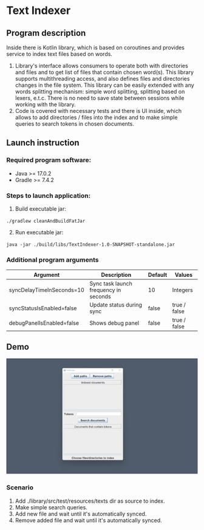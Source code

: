# Text Indexer

## Program description
Inside there is Kotlin library, which is based on coroutines and provides service to index text files based on words.
1. Library's interface allows consumers to operate both with directories and files and to get list of files that 
contain chosen word(s). This library supports multithreading access, and also defines files and directories changes 
in the file system. This library can be easily extended with any words splitting mechanism: simple word splitting,
splitting based on lexers, e.t.c. There is no need to save state between sessions while working with the library.
2. Code is covered with necessary tests and there is UI inside, which allows to add directories / files into the index and 
to make simple queries to search tokens in chosen documents.

## Launch instruction

### Required program software:
* Java >= 17.0.2
* Gradle >= 7.4.2

### Steps to launch application:
1. Build executable jar:

`./gradlew cleanAndBuildFatJar`

2. Run executable jar:

`java -jar ./build/libs/TextIndexer-1.0-SNAPSHOT-standalone.jar`

### Additional program arguments

| Argument                  | Description                           | Default | Values       |
|---------------------------|---------------------------------------|---------|--------------|
| syncDelayTimeInSeconds=10 | Sync task launch frequency in seconds | 10      | Integers     |
| syncStatusIsEnabled=false | Update status during sync             | false   | true / false |
| debugPanelIsEnabled=false | Shows debug panel                     | false   | true / false |


## Demo

![](https://raw.githubusercontent.com/vbutrim/text-indexer/master/documentation/demo.gif)

### Scenario
1. Add ./library/src/test/resources/texts dir as source to index.
2. Make simple search queries.
3. Add new file and wait until it's automatically synced.
4. Remove added file and wait until it's automatically synced.